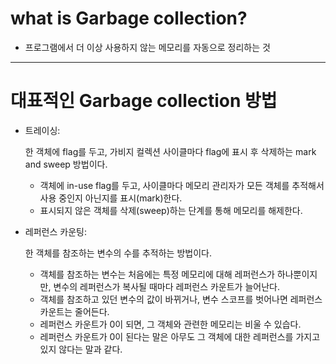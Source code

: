 # what is G**arbage** collection?

- 프로그램에서 더 이상 사용하지 않는 메모리를 자동으로 정리하는 것

------

# 대표적인 G**arbage** collection 방법

- 트레이싱:

   한 객체에 flag를 두고, 가비지 컬렉션 사이클마다 flag에 표시 후 삭제하는 mark and sweep 방법이다.

  - 객체에 in-use flag를 두고, 사이클마다 메모리 관리자가 모든 객체를 추적해서 사용 중인지 아닌지를 표시(mark)한다.
  - 표시되지 않은 객체를 삭제(sweep)하는 단계를 통해 메모리를 해제한다.

- 레퍼런스 카운팅:

   한 객체를 참조하는 변수의 수를 추적하는 방법이다.

  - 객체를 참조하는 변수는 처음에는 특정 메모리에 대해 레퍼런스가 하나뿐이지만, 변수의 레퍼런스가 복사될 때마다 레퍼런스 카운트가 늘어난다.
  - 객체를 참조하고 있던 변수의 값이 바뀌거나, 변수 스코프를 벗어나면 레퍼런스 카운트는 줄어든다.
  - 레퍼런스 카운트가 0이 되면, 그 객체와 관련한 메모리는 비울 수 있습다.
  - 레퍼런스 카운트가 0이 된다는 말은 아무도 그 객체에 대한 레퍼런스를 가지고 있지 않다는 말과 같다.